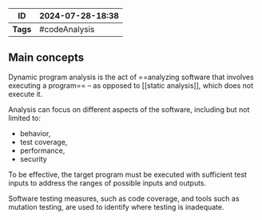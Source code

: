 
| ID       | 2024-07-28-18:38 |
| -------- | ---------------- |
| **Tags** | #codeAnalysis    |
## Main concepts


Dynamic program analysis is the act of ==analyzing software that involves executing a program== – as opposed to [[static analysis]], which does not execute it.

Analysis can focus on different aspects of the software, including but not limited to:
- behavior,
- test coverage,
- performance,
- security

To be effective, the target program must be executed with sufficient test inputs to address the ranges of possible inputs and outputs.

Software testing measures, such as code coverage, and tools such as mutation testing, are used to identify where testing is inadequate.